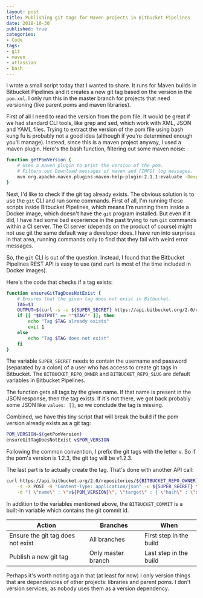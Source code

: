 ```yaml
---
layout: post
title: Publishing git tags for Maven projects in Bitbucket Pipelines
date: 2018-10-30
published: true
categories:
- Code
tags:
- git
- maven
- atlassian
- bash
---
```

I wrote a small script today that I wanted to share. It runs for Maven builds in
Bitbucket Pipelines and it creates a new git tag based on the version in the
`pom.xml`. I only run this in the master branch for projects that need
versioning (like parent poms and maven libraries).

First of all I need to read the version from the pom file. It would be great if
we had standard CLI tools, like grep and sed, which work with XML, JSON and YAML
files. Trying to extract the version of the pom file using bash kung fu is
probably not a good idea (although if you're determined enough you'll manage).
Instead, since this is a maven project anyway, I used a maven plugin. Here's the
bash function, filtering out some maven noise:

```bash
function getPomVersion {
    # Uses a maven plugin to print the version of the pom.
    # Filters out Download messages of maven and [INFO] log messages.
    mvn org.apache.maven.plugins:maven-help-plugin:2.1.1:evaluate -Dexpression=project.version | grep -v '\[' | grep -v 'Download'
}
```

Next, I'd like to check if the git tag already exists. The obvious solution is
to use the `git` CLI and run some commands. First of all, I'm running these
scripts inside Bitbucket Pipelines, which means I'm running them inside a Docker
image, which doesn't have the `git` program installed. But even if it did, I
have had some bad experience in the past trying to run `git` commands within a
CI server. The CI server (depends on the product of course) might not use git
the same default way a developer does. I have run into surprises in that area,
running commands only to find that they fail with weird error messages.

So, the `git` CLI is out of the question. Instead, I found that the Bitbucket
Pipelines REST API is easy to use (and `curl` is most of the time included in
Docker images).

Here's the code that checks if a tag exists:

```bash
function ensureGitTagDoesNotExist {
    # Ensures that the given tag does not exist in Bitbucket.
    TAG=$1
    OUTPUT=$(curl -s -u ${SUPER_SECRET} https://api.bitbucket.org/2.0/repositories/${BITBUCKET_REPO_OWNER}/${BITBUCKET_REPO_SLUG}/refs/tags?q=name+%3D+%22${TAG}%22 | tr -d '\r\n ')
    if [[ "$OUTPUT" == *"$TAG"* ]]; then
        echo "Tag $TAG already exists"
        exit 1
    else
        echo "Tag $TAG does not exist"
    fi
}
```

The variable `SUPER_SECRET` needs to contain the username and password
(separated by a colon) of a user who has access to create git tags in Bitbucket.
The `BITBUCKET_REPO_OWNER` and `BITBUCKET_REPO_SLUG` are default variables in
Bitbucket Pipelines.

The function gets all tags by the given name. If that name is present in the
JSON response, then the tag exists. If it's not there, we got back probably
some JSON like `values: []`, so we conclude the tag is missing.

Combined, we have this tiny script that will break the build if the pom version
already exists as a git tag:

```bash
POM_VERSION=$(getPomVersion)
ensureGitTagDoesNotExist v$POM_VERSION
```

Following the common convention, I prefix the git tags with the letter v. So if
the pom's version is 1.2.3, the git tag will be v1.2.3.

The last part is to actually create the tag. That's done with another API call:

```bash
curl https://api.bitbucket.org/2.0/repositories/${BITBUCKET_REPO_OWNER}/${BITBUCKET_REPO_SLUG}/refs/tags \
    -s -X POST -H "Content-Type: application/json" -u ${SUPER_SECRET} \
    -d "{ \"name\" : \"v${POM_VERSION}\", \"target\" : { \"hash\" : \"${BITBUCKET_COMMIT}\" } }"
```

In addition to the variables mentioned above, the `BITBUCKET_COMMIT` is a
built-in variable which contains the git commit id.

| Action                            | Branches           | When                    |
|-----------------------------------|--------------------|-------------------------|
| Ensure the git tag does not exist | All branches       | First step in the build |
| Publish a new git tag             | Only master branch | Last step in the build  |

Perhaps it's worth noting again that (at least for now) I only version things
that are dependencies of other projects: libraries and parent poms. I don't
version services, as nobody uses them as a version dependency.
